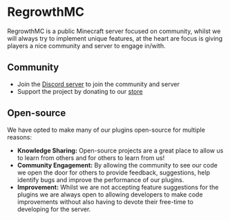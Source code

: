 # RegrowthMC
RegrowthMC is a public Minecraft server focused on community, whilst we will always try to implement unique features, at the heart are focus is giving players a nice community and server to engage in/with.

## Community
- Join the [Discord server](https://regrowthmc.net/discord) to join the community and server
- Support the project by donating to our [store](https://store.regrowthmc.net/)

## Open-source
We have opted to make many of our plugins open-source for multiple reasons:

- **Knowledge Sharing:** Open-source projects are a great place to allow us to learn from others and for others to learn from us!
- **Community Engagement:** By allowing the community to see our code we open the door for others to provide feedback, suggestions, help identify bugs and improve the performance of our plugins.
- **Improvement:** Whilst we are not accepting feature suggestions for the plugins we are always open to allowing developers to make code improvements without also having to devote their free-time to developing for the server.
